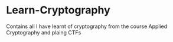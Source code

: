 # Learn-Cryptography
Contains all I have learnt of cryptography from the course Applied Cryptography and plaing CTFs
